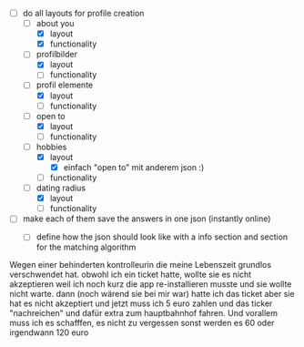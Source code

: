 - [ ] do all layouts for profile creation
	- [ ] about you
		- [x] layout 
		- [x] functionality
	- [ ] profilbilder
		- [x] layout 
		- [ ] functionality
	- [ ] profil elemente
		- [x] layout 
		- [ ] functionality
	- [ ] open to
		- [x] layout 
		- [ ] functionality
	- [ ] hobbies
		- [x] layout 
			- [x] einfach "open to" mit anderem json :)
		- [ ] functionality
	- [ ] dating radius
		- [x] layout 
		- [ ] functionality
- [ ] make each of them save the answers in one json (instantly online)
	- [ ] define how the json should look like with a info section and section for the matching algorithm



Wegen einer behinderten kontrolleurin die meine Lebenszeit grundlos verschwendet hat.
obwohl ich ein ticket hatte, wollte sie es nicht akzeptieren weil ich noch kurz die app re-installieren musste und sie wollte nicht warte. dann (noch wärend sie bei mir war) hatte ich das ticket aber sie hat es nicht akzeptiert und jetzt muss ich 5 euro zahlen und das ticker "nachreichen" und dafür extra zum hauptbahnhof fahren. Und vorallem muss ich es schafffen, es nicht zu vergessen sonst werden es 60 oder irgendwann 120 euro